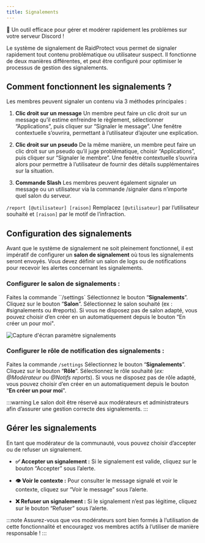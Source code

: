```yaml
---
title: Signalements
---
```

🚨 Un outil efficace pour gérer et modérer rapidement les problèmes sur votre serveur Discord !

Le système de signalement de RaidProtect vous permet de signaler rapidement tout contenu problématique ou utilisateur suspect. Il fonctionne de deux manières différentes, et peut être configuré pour optimiser le processus de gestion des signalements.


## Comment fonctionnent les signalements ?
Les membres peuvent signaler un contenu via 3 méthodes principales :

1. **Clic droit sur un message**
Un membre peut faire un clic droit sur un message qu’il estime enfreindre le règlement, sélectionner “Applications”, puis cliquer sur “Signaler le message”. Une fenêtre contextuelle s’ouvrira, permettant à l’utilisateur d’ajouter une explication.

2. **Clic droit sur un pseudo**
De la même manière, un membre peut faire un clic droit sur un pseudo qu’il juge problématique, choisir “Applications”, puis cliquer sur “Signaler le membre”. Une fenêtre contextuelle s’ouvrira alors pour permettre à l’utilisateur de fournir des détails supplémentaires sur la situation.

3. **Commande Slash**
Les membres peuvent également signaler un message ou un utilisateur via la commande /signaler dans n’importe quel salon du serveur.

```/report [@utilisateur] [raison]```
Remplacez `[@utilisateur]` par l’utilisateur souhaité et `[raison]` par le motif de l’infraction.


## Configuration des signalements
Avant que le système de signalement ne soit pleinement fonctionnel, il est impératif de configurer un **salon de signalement** où tous les signalements seront envoyés. Vous devez définir un salon de logs ou de notifications pour recevoir les alertes concernant les signalements.

### Configurer le salon de signalements :
Faites la commande ``/settings`
Sélectionnez le bouton “**Signalements**”.
Cliquez sur le bouton “**Salon**”.
Sélectionnez le salon souhaité (ex : #signalements ou #reports). 
Si vous ne disposez pas de salon adapté, vous pouvez choisir d’en créer en un automatiquement depuis le bouton “En créer un pour moi".

![Capture d'écran paramètre signalements](../assets/rpBeta-fr-settings-reports.webp)

### Configurer le rôle de notification des signalements :
Faites la commande `/settings`
Sélectionnez le bouton “**Signalements**”.
Cliquez sur le bouton “**Rôle**”.
Sélectionnez le rôle souhaité (_ex: @Modérateur ou @Notifs reports_). 
Si vous ne disposez pas de rôle adapté, vous pouvez choisir d’en créer en un automatiquement depuis le bouton “**En créer un pour moi**".

:::warning
Le salon doit être réservé aux modérateurs et administrateurs afin d’assurer une gestion correcte des signalements.
:::


## Gérer les signalements
En tant que modérateur de la communauté, vous pouvez choisir d’accepter ou de refuser un signalement.

- **✅ Accepter un signalement :** Si le signalement est valide, cliquez sur le bouton “Accepter” sous l’alerte. 

- **👁️ Voir le contexte :** Pour consulter le message signalé et voir le contexte, cliquez sur “Voir le message” sous l’alerte.

- **❌ Refuser un signalement :** Si le signalement n’est pas légitime, cliquez sur le bouton “Refuser” sous l’alerte.

:::note
Assurez-vous que vos modérateurs sont bien formés à l’utilisation de cette fonctionnalité et encouragez vos membres actifs à l’utiliser de manière responsable ! 
:::
